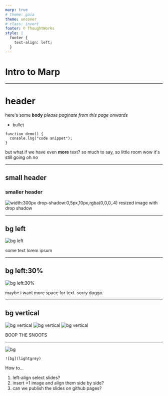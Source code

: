 ```yaml
---
marp: true
# theme: gaia
theme: uncover
# class: invert
footer: © ThoughtWorks
style: |
  footer {
    text-align: left;
  }
---
```


# Intro to Marp

---

<!-- paginate: true -->

# header

here's some **body**
*please paginate from this page onwards*
- bullet

```
function demo() {
  console.log("code snippet");
}
```

but what if we have even **more** text?
so much to say, so little room
wow 
it's still going
oh no

---

## small header
### smaller header
![width:300px drop-shadow:0,5px,10px,rgba(0,0,0,.4)](images/hmm.png)
resized image with drop shadow

---

## bg left

![bg left](images/hmm.png)

some text lorem ipsum

---

## bg left:30%

![bg left:30%](images/hmm.png)

maybe i want more space for text. sorry doggo.

---

## bg vertical

![bg vertical](images/hmm.png)
![bg vertical](images/hmm.png)
![bg vertical](images/hmm.png)

BOOP THE SNOOTS

<!-- these are supposed to be in the presenter notes. -->

---

![bg](lightgrey)

`![bg](lightgrey)`

How to...
1. left-align select slides?
1. insert >1 image and align them side by side?
1. can we publish the slides on github pages?
